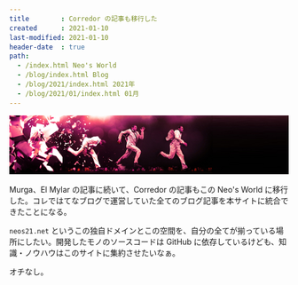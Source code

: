 ```yaml
---
title        : Corredor の記事も移行した
created      : 2021-01-10
last-modified: 2021-01-10
header-date  : true
path:
  - /index.html Neo's World
  - /blog/index.html Blog
  - /blog/2021/index.html 2021年
  - /blog/2021/01/index.html 01月
---
```


![Corredor のヘッダ](10-02-01.jpg)

Murga、El Mylar の記事に続いて、Corredor の記事もこの Neo's World に移行した。コレではてなブログで運営していた全てのブログ記事を本サイトに統合できたことになる。

`neos21.net` というこの独自ドメインとこの空間を、自分の全てが揃っている場所にしたい。開発したモノのソースコードは GitHub に依存しているけども、知識・ノウハウはこのサイトに集約させたいなぁ。

オチなし。
